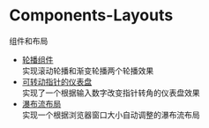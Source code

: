 # Components-Layouts
组件和布局
- [轮播组件](https://yangzhiyang.github.io/Components-Layouts/%E8%BD%AE%E6%92%AD%E5%9B%BE/Carousel.html)     
实现滚动轮播和渐变轮播两个轮播效果    
- [可转动指针的仪表盘](https://yangzhiyang.github.io/Components-Layouts/Dashboard.html)     
实现了一个根据输入数字改变指针转角的仪表盘效果     
- [瀑布流布局](https://yangzhiyang.github.io/Components-Layouts/WaterFall.html)    
实现一个根据浏览器窗口大小自动调整的瀑布流布局
